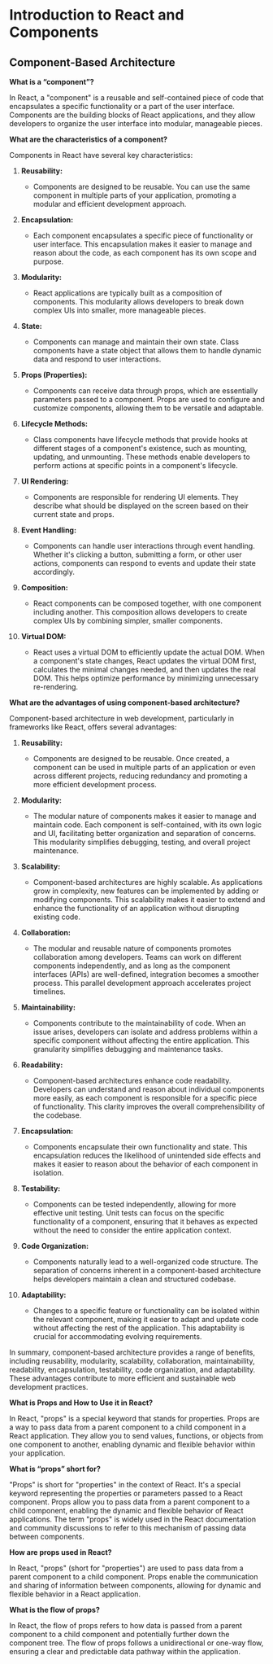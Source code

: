 # Introduction to React and Components

## Component-Based Architecture

**What is a “component”?**

In React, a "component" is a reusable and self-contained piece of code that encapsulates a specific functionality or a part of the user interface. Components are the building blocks of React applications, and they allow developers to organize the user interface into modular, manageable pieces.

**What are the characteristics of a component?**

Components in React have several key characteristics:

1. **Reusability:**
   - Components are designed to be reusable. You can use the same component in multiple parts of your application, promoting a modular and efficient development approach.

2. **Encapsulation:**
   - Each component encapsulates a specific piece of functionality or user interface. This encapsulation makes it easier to manage and reason about the code, as each component has its own scope and purpose.

3. **Modularity:**
   - React applications are typically built as a composition of components. This modularity allows developers to break down complex UIs into smaller, more manageable pieces.

4. **State:**
   - Components can manage and maintain their own state. Class components have a state object that allows them to handle dynamic data and respond to user interactions.

5. **Props (Properties):**
   - Components can receive data through props, which are essentially parameters passed to a component. Props are used to configure and customize components, allowing them to be versatile and adaptable.

6. **Lifecycle Methods:**
   - Class components have lifecycle methods that provide hooks at different stages of a component's existence, such as mounting, updating, and unmounting. These methods enable developers to perform actions at specific points in a component's lifecycle.

7. **UI Rendering:**
   - Components are responsible for rendering UI elements. They describe what should be displayed on the screen based on their current state and props.

8. **Event Handling:**
   - Components can handle user interactions through event handling. Whether it's clicking a button, submitting a form, or other user actions, components can respond to events and update their state accordingly.

9. **Composition:**
   - React components can be composed together, with one component including another. This composition allows developers to create complex UIs by combining simpler, smaller components.

10. **Virtual DOM:**
    - React uses a virtual DOM to efficiently update the actual DOM. When a component's state changes, React updates the virtual DOM first, calculates the minimal changes needed, and then updates the real DOM. This helps optimize performance by minimizing unnecessary re-rendering.

**What are the advantages of using component-based architecture?**

Component-based architecture in web development, particularly in frameworks like React, offers several advantages:

1. **Reusability:**
   - Components are designed to be reusable. Once created, a component can be used in multiple parts of an application or even across different projects, reducing redundancy and promoting a more efficient development process.

2. **Modularity:**
   - The modular nature of components makes it easier to manage and maintain code. Each component is self-contained, with its own logic and UI, facilitating better organization and separation of concerns. This modularity simplifies debugging, testing, and overall project maintenance.

3. **Scalability:**
   - Component-based architectures are highly scalable. As applications grow in complexity, new features can be implemented by adding or modifying components. This scalability makes it easier to extend and enhance the functionality of an application without disrupting existing code.

4. **Collaboration:**
   - The modular and reusable nature of components promotes collaboration among developers. Teams can work on different components independently, and as long as the component interfaces (APIs) are well-defined, integration becomes a smoother process. This parallel development approach accelerates project timelines.

5. **Maintainability:**
   - Components contribute to the maintainability of code. When an issue arises, developers can isolate and address problems within a specific component without affecting the entire application. This granularity simplifies debugging and maintenance tasks.

6. **Readability:**
   - Component-based architectures enhance code readability. Developers can understand and reason about individual components more easily, as each component is responsible for a specific piece of functionality. This clarity improves the overall comprehensibility of the codebase.

7. **Encapsulation:**
   - Components encapsulate their own functionality and state. This encapsulation reduces the likelihood of unintended side effects and makes it easier to reason about the behavior of each component in isolation.

8. **Testability:**
   - Components can be tested independently, allowing for more effective unit testing. Unit tests can focus on the specific functionality of a component, ensuring that it behaves as expected without the need to consider the entire application context.

9. **Code Organization:**
   - Components naturally lead to a well-organized code structure. The separation of concerns inherent in a component-based architecture helps developers maintain a clean and structured codebase.

10. **Adaptability:**
    - Changes to a specific feature or functionality can be isolated within the relevant component, making it easier to adapt and update code without affecting the rest of the application. This adaptability is crucial for accommodating evolving requirements.

In summary, component-based architecture provides a range of benefits, including reusability, modularity, scalability, collaboration, maintainability, readability, encapsulation, testability, code organization, and adaptability. These advantages contribute to more efficient and sustainable web development practices.

**What is Props and How to Use it in React?**

In React, "props" is a special keyword that stands for properties. Props are a way to pass data from a parent component to a child component in a React application. They allow you to send values, functions, or objects from one component to another, enabling dynamic and flexible behavior within your application.

**What is “props” short for?**

"Props" is short for "properties" in the context of React. It's a special keyword representing the properties or parameters passed to a React component. Props allow you to pass data from a parent component to a child component, enabling the dynamic and flexible behavior of React applications. The term "props" is widely used in the React documentation and community discussions to refer to this mechanism of passing data between components.

**How are props used in React?**

In React, "props" (short for "properties") are used to pass data from a parent component to a child component. Props enable the communication and sharing of information between components, allowing for dynamic and flexible behavior in a React application. 

**What is the flow of props?**

In React, the flow of props refers to how data is passed from a parent component to a child component and potentially further down the component tree. The flow of props follows a unidirectional or one-way flow, ensuring a clear and predictable data pathway within the application.